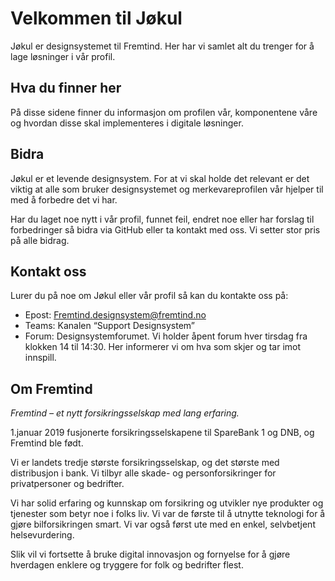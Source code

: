# Velkommen til Jøkul

Jøkul er designsystemet til Fremtind. Her har vi samlet alt du trenger for å lage løsninger i vår profil.

## Hva du finner her

På disse sidene finner du informasjon om profilen vår, komponentene våre og hvordan disse skal implementeres i digitale løsninger.

## Bidra

Jøkul er et levende designsystem. For at vi skal holde det relevant er det viktig at alle som bruker designsystemet og merkevareprofilen vår hjelper til med å forbedre det vi har.

Har du laget noe nytt i vår profil, funnet feil, endret noe eller har forslag til forbedringer så bidra via GitHub eller ta kontakt med oss. Vi setter stor pris på alle bidrag.

## Kontakt oss

Lurer du på noe om Jøkul eller vår profil så kan du kontakte oss på:

-   Epost: [Fremtind.designsystem@fremtind.no](mailto:fremtind.designsystem@fremtind.no)
-   Teams: Kanalen “Support Designsystem”
-   Forum: Designsystemforumet. Vi holder åpent forum hver tirsdag fra klokken 14 til 14:30. Her informerer vi om hva som skjer og tar imot innspill.

## Om Fremtind

_Fremtind – et nytt forsikringsselskap med lang erfaring._

1.januar 2019 fusjonerte forsikringsselskapene til SpareBank 1 og DNB, og Fremtind ble født.

Vi er landets tredje største forsikringsselskap, og det største med distribusjon i bank. Vi tilbyr alle skade- og personforsikringer for privatpersoner og bedrifter.

Vi har solid erfaring og kunnskap om forsikring og utvikler nye produkter og tjenester som betyr noe i folks liv. Vi var de første til å utnytte teknologi for å gjøre bilforsikringen smart. Vi var også først ute med en enkel, selvbetjent helsevurdering.

Slik vil vi fortsette å bruke digital innovasjon og fornyelse for å gjøre hverdagen enklere og tryggere for folk og bedrifter flest.
